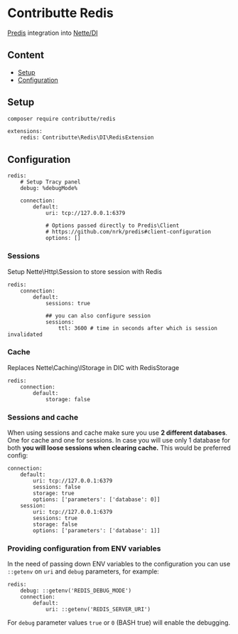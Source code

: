 # Contributte Redis

[Predis](https://github.com/nrk/predis) integration into [Nette/DI](https://github.com/nette/di)

## Content

- [Setup](#setup)
- [Configuration](#setup)

## Setup

```bash
composer require contributte/redis
```

```neon
extensions:
	redis: Contributte\Redis\DI\RedisExtension
```

## Configuration

```neon
redis:
	# Setup Tracy panel
	debug: %debugMode%

	connection:
		default:
			uri: tcp://127.0.0.1:6379

			# Options passed directly to Predis\Client
			# https://github.com/nrk/predis#client-configuration
			options: []
```

### Sessions

Setup Nette\Http\Session to store session with Redis

```neon
redis:
	connection:
		default:
			sessions: true

			## you can also configure session
			sessions:
				ttl: 3600 # time in seconds after which is session invalidated
```

### Cache

Replaces Nette\Caching\IStorage in DIC with RedisStorage

```neon
redis:
	connection:
		default:
			storage: false
```

### Sessions and cache

When using sessions and cache make sure you use **2 different databases**. One for cache and one for sessions. In case you will use only 1 database for both **you will loose sessions when clearing cache.**
This would be preferred config:
```neon
connection:
	default:
		uri: tcp://127.0.0.1:6379
		sessions: false
		storage: true
		options: ['parameters': ['database': 0]]
	session:
		uri: tcp://127.0.0.1:6379
		sessions: true
		storage: false
		options: ['parameters': ['database': 1]]
```

### Providing configuration from ENV variables

In the need of passing down ENV variables to the configuration you can use `::getenv` on
`uri` and `debug` parameters, for example:

```neon
redis:
	debug: ::getenv('REDIS_DEBUG_MODE')
	connection:
		default:
			uri: ::getenv('REDIS_SERVER_URI')
```

For `debug` parameter values `true` or `0` (BASH true) will enable the debugging.
